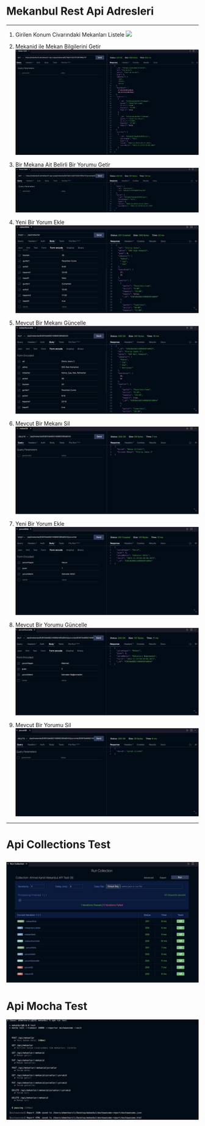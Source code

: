 # Mekanbul Rest Api Adresleri
---
1. Girilen Konum Civarındaki Mekanları Listele
![](resimler/Mekanlari%20Listele.png)

2. Mekanid ile Mekan Bilgilerini Getir
![](resimler/Mekan%20Getir.png)

3. Bir Mekana Ait Belirli Bir Yorumu Getir
![](resimler/Yorum%20Getir.png)

4. Yeni Bir Yorum Ekle
![](resimler/Mekan%20Ekle.png)

5. Mevcut Bir Mekanı Güncelle
![](resimler/Mekan%20Guncelle.png)

6. Mevcut Bir Mekanı Sil
![](resimler/Mekan%20Sil.png)

7. Yeni Bir Yorum Ekle
![](resimler/Yorum%20Ekle.png)

8. Mevcut Bir Yorumu Güncelle
![](resimler/Yorum%20Guncelle.png)

9. Mevcut Bir Yorumu Sil
![](resimler/Yorum%20Sil.png)
---
# Api Collections Test
![Collections Test](resimler/Api%20Collections%20Test.png)
---
# Api Mocha Test
![Collections Test](resimler/Api%20Mocha%20Test.png)
